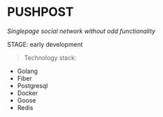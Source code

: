 <h1>PUSHPOST</h1>
<i>Singlepage social network without odd functionality</i>

STAGE: early development 

>Technology stack:

* Golang 
* Fiber
* Postgresql
* Docker
* Goose
* Redis

  

